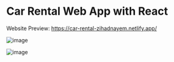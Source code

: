 # Car Rental Web App with React

Website Preview: https://car-rental-zihadnayem.netlify.app/

![image](https://github.com/ZihadHossainNayem/Car-Rental-with-React/assets/30808845/7b5186bc-9c75-4142-9746-7d3ca2d70e55)

![image](https://github.com/ZihadHossainNayem/Car-Rental-with-React/assets/30808845/e07a3895-a884-4482-b934-b88c67cc6564)


